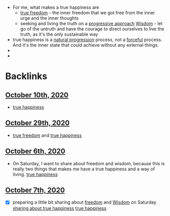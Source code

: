 - For me, what makes a true happiness are 
    - [true freedom](<true freedom.md>) - the inner freedom that we got free from the inner urge and the inner thoughts
    - seeking and living the truth on a [progressive approach](<progressive approach.md>) [Wisdom](<Wisdom.md>) - let go of the untruth and have the courage to direct ourselves to live the truth, as it's the only sustainable way
- true happiness is a [natural progression](<natural progression.md>) process, not a [forceful](<forceful.md>) process. And it's the inner state that could achieve without any external things.
- 
- 

# Backlinks
## [October 10th, 2020](<October 10th, 2020.md>)
- [true happiness](<true happiness.md>)

## [October 29th, 2020](<October 29th, 2020.md>)
- [true freedom](<true freedom.md>) and [true happiness](<true happiness.md>)

## [October 6th, 2020](<October 6th, 2020.md>)
- On Saturday, I want to share about freedom and wisdom, because this is really two things that makes me have a true happiness and a way of living. [true happiness](<true happiness.md>)

## [October 7th, 2020](<October 7th, 2020.md>)
- [x] preparing a little bit sharing about [freedom](<freedom.md>) and [Wisdom](<Wisdom.md>) on Saturday [sharing about true happiness](<sharing about true happiness.md>) [true happiness](<true happiness.md>)

